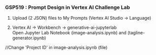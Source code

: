 ### GSP519 : Prompt Design in Vertex AI Challenge Lab

1. Upload (2 JSON) files to My Prompts (Vertex AI Studio -> Language)    

2. Vertex AI -> Workbench -> generative-ai-jupyterlab    
Open Jupyter Lab Notebook (image-analysis.ipynb) and (tagline-generator.ipynb)

//Change 'Project ID' in image-analysis.ipynb (file)


